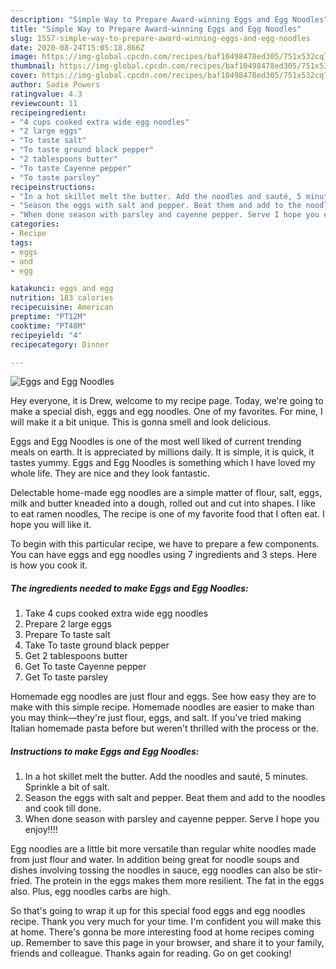 ```yaml
---
description: "Simple Way to Prepare Award-winning Eggs and Egg Noodles"
title: "Simple Way to Prepare Award-winning Eggs and Egg Noodles"
slug: 1557-simple-way-to-prepare-award-winning-eggs-and-egg-noodles
date: 2020-08-24T15:05:18.866Z
image: https://img-global.cpcdn.com/recipes/baf10498478ed305/751x532cq70/eggs-and-egg-noodles-recipe-main-photo.jpg
thumbnail: https://img-global.cpcdn.com/recipes/baf10498478ed305/751x532cq70/eggs-and-egg-noodles-recipe-main-photo.jpg
cover: https://img-global.cpcdn.com/recipes/baf10498478ed305/751x532cq70/eggs-and-egg-noodles-recipe-main-photo.jpg
author: Sadie Powers
ratingvalue: 4.3
reviewcount: 11
recipeingredient:
- "4 cups cooked extra wide egg noodles"
- "2 large eggs"
- "To taste salt"
- "To taste ground black pepper"
- "2 tablespoons butter"
- "To taste Cayenne pepper"
- "To taste parsley"
recipeinstructions:
- "In a hot skillet melt the butter. Add the noodles and sauté, 5 minutes. Sprinkle a bit of salt."
- "Season the eggs with salt and pepper. Beat them and add to the noodles and cook till done."
- "When done season with parsley and cayenne pepper. Serve I hope you enjoy!!!!"
categories:
- Recipe
tags:
- eggs
- and
- egg

katakunci: eggs and egg 
nutrition: 183 calories
recipecuisine: American
preptime: "PT12M"
cooktime: "PT48M"
recipeyield: "4"
recipecategory: Dinner

---
```



![Eggs and Egg Noodles](https://img-global.cpcdn.com/recipes/baf10498478ed305/751x532cq70/eggs-and-egg-noodles-recipe-main-photo.jpg)

Hey everyone, it is Drew, welcome to my recipe page. Today, we're going to make a special dish, eggs and egg noodles. One of my favorites. For mine, I will make it a bit unique. This is gonna smell and look delicious.

Eggs and Egg Noodles is one of the most well liked of current trending meals on earth. It is appreciated by millions daily. It is simple, it is quick, it tastes yummy. Eggs and Egg Noodles is something which I have loved my whole life. They are nice and they look fantastic.

Delectable home-made egg noodles are a simple matter of flour, salt, eggs, milk and butter kneaded into a dough, rolled out and cut into shapes. I like to eat ramen noodles, The recipe is one of my favorite food that I often eat. I hope you will like it.


To begin with this particular recipe, we have to prepare a few components. You can have eggs and egg noodles using 7 ingredients and 3 steps. Here is how you cook it.

<!--inarticleads1-->

##### The ingredients needed to make Eggs and Egg Noodles:

1. Take 4 cups cooked extra wide egg noodles
1. Prepare 2 large eggs
1. Prepare To taste salt
1. Take To taste ground black pepper
1. Get 2 tablespoons butter
1. Get To taste Cayenne pepper
1. Get To taste parsley


Homemade egg noodles are just flour and eggs. See how easy they are to make with this simple recipe. Homemade noodles are easier to make than you may think—they&#39;re just flour, eggs, and salt. If you&#39;ve tried making Italian homemade pasta before but weren&#39;t thrilled with the process or the. 

<!--inarticleads2-->

##### Instructions to make Eggs and Egg Noodles:

1. In a hot skillet melt the butter. Add the noodles and sauté, 5 minutes. Sprinkle a bit of salt.
1. Season the eggs with salt and pepper. Beat them and add to the noodles and cook till done.
1. When done season with parsley and cayenne pepper. Serve I hope you enjoy!!!!


Egg noodles are a little bit more versatile than regular white noodles made from just flour and water. In addition being great for noodle soups and dishes involving tossing the noodles in sauce, egg noodles can also be stir-fried. The protein in the eggs makes them more resilient. The fat in the eggs also. Plus, egg noodles carbs are high. 

So that's going to wrap it up for this special food eggs and egg noodles recipe. Thank you very much for your time. I'm confident you will make this at home. There's gonna be more interesting food at home recipes coming up. Remember to save this page in your browser, and share it to your family, friends and colleague. Thanks again for reading. Go on get cooking!
